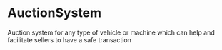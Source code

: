 # AuctionSystem
Auction system for any type of vehicle or machine which can help and facilitate sellers to have a safe transaction
